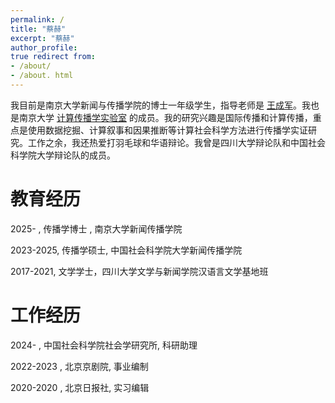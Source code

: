 ```yaml
---
permalink: / 
title: "蔡赫" 
excerpt: "蔡赫" 
author_profile: 
true redirect from:
- /about/
- /about. html
---
```


我目前是南京大学新闻与传播学院的博士一年级学生，指导老师是 [王成军](https://chengjunwang.com/#about)。我也是南京大学 [计算传播学实验室](https://chengjun.github.io/socrateslab/) 的成员。我的研究兴趣是国际传播和计算传播，重点是使用数据挖掘、计算叙事和因果推断等计算社会科学方法进行传播学实证研究。工作之余，我还热爱打羽毛球和华语辩论。我曾是四川大学辩论队和中国社会科学院大学辩论队的成员。


教育经历
======
2025- , 传播学博士 , 南京大学新闻传播学院

2023-2025, 传播学硕士, 中国社会科学院大学新闻传播学院

2017-2021, 文学学士，四川大学文学与新闻学院汉语言文学基地班

工作经历
======
2024- , 中国社会科学院社会学研究所, 科研助理

2022-2023 , 北京京剧院, 事业编制

2020-2020 , 北京日报社, 实习编辑
